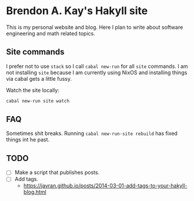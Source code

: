 # Brendon A. Kay's Hakyll site

This is my personal website and blog. Here I plan to write about software
engineering and math related topics.

## Site commands

I prefer not to use `stack` so I call `cabal new-run` for all `site`
commands. I am not installing `site` because I am currently using NixOS and
installing things via cabal gets a little fussy.

Watch the site locally:

```Bash
cabal new-run site watch
```

## FAQ

Sometimes shit breaks. Running `cabal new-run-site rebuild` has fixed things int
he past.

## TODO

- [ ] Make a script that publishes posts.
- [ ] Add tags.
  - https://javran.github.io/posts/2014-03-01-add-tags-to-your-hakyll-blog.html
